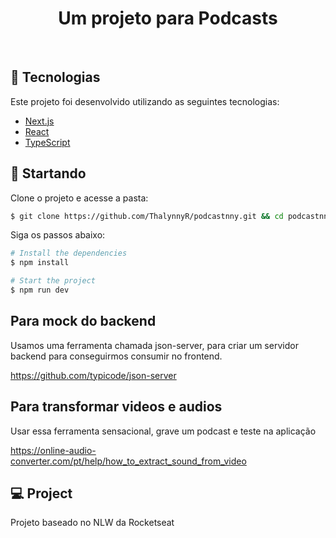<h1 align="center">
   Um projeto para Podcasts
</h1>

<br>


## 🧪 Tecnologias

Este projeto foi desenvolvido utilizando as seguintes tecnologias:

- [Next.js](https://nextjs.org/)
- [React](https://reactjs.org)
- [TypeScript](https://www.typescriptlang.org/)

## 🚀 Startando

Clone o projeto e acesse a pasta:

```bash
$ git clone https://github.com/ThalynnyR/podcastnny.git && cd podcastnny
```

Siga os passos abaixo:

```bash
# Install the dependencies
$ npm install

# Start the project
$ npm run dev
```
## Para mock do backend
Usamos uma ferramenta chamada json-server, para criar um servidor backend para conseguirmos consumir no frontend.

https://github.com/typicode/json-server

## Para transformar videos e audios
Usar essa ferramenta sensacional, grave um podcast e teste na aplicação

https://online-audio-converter.com/pt/help/how_to_extract_sound_from_video

## 💻 Project
Projeto baseado no NLW da Rocketseat 
